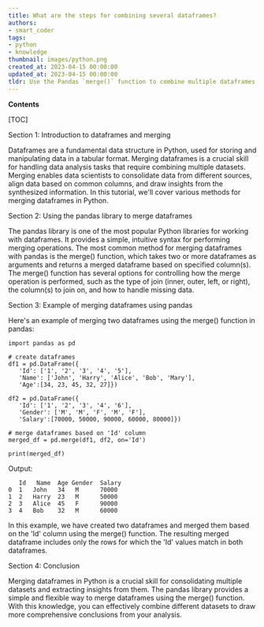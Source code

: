 ```yaml
---
title: What are the steps for combining several dataframes?
authors:
- smart_coder
tags:
- python
- knowledge
thumbnail: images/python.png
created_at: 2023-04-15 00:00:00
updated_at: 2023-04-15 00:00:00
tldr: Use the Pandas `merge()` function to combine multiple dataframes based on common columns or indexes.
---
```


**Contents**

[TOC]

Section 1: Introduction to dataframes and merging

Dataframes are a fundamental data structure in Python, used for storing and manipulating data in a tabular format. Merging dataframes is a crucial skill for handling data analysis tasks that require combining multiple datasets. Merging enables data scientists to consolidate data from different sources, align data based on common columns, and draw insights from the synthesized information. In this tutorial, we'll cover various methods for merging dataframes in Python.

Section 2: Using the pandas library to merge dataframes

The pandas library is one of the most popular Python libraries for working with dataframes. It provides a simple, intuitive syntax for performing merging operations. The most common method for merging dataframes with pandas is the merge() function, which takes two or more dataframes as arguments and returns a merged dataframe based on specified column(s). The merge() function has several options for controlling how the merge operation is performed, such as the type of join (inner, outer, left, or right), the column(s) to join on, and how to handle missing data.

Section 3: Example of merging dataframes using pandas

Here's an example of merging two dataframes using the merge() function in pandas:

```
import pandas as pd

# create dataframes
df1 = pd.DataFrame({
   'Id': ['1', '2', '3', '4', '5'],
   'Name': ['John', 'Harry', 'Alice', 'Bob', 'Mary'],
   'Age':[34, 23, 45, 32, 27]})

df2 = pd.DataFrame({
   'Id': ['1', '2', '3', '4', '6'],
   'Gender': ['M', 'M', 'F', 'M', 'F'],
   'Salary':[70000, 50000, 90000, 60000, 80000]})

# merge dataframes based on 'Id' column
merged_df = pd.merge(df1, df2, on='Id')

print(merged_df)
```

Output:
```
   Id   Name  Age Gender  Salary
0  1   John   34   M      70000
1  2   Harry  23   M      50000
2  3   Alice  45   F      90000
3  4   Bob    32   M      60000
```

In this example, we have created two dataframes and merged them based on the 'Id' column using the merge() function. The resulting merged dataframe includes only the rows for which the 'Id' values match in both dataframes.

Section 4: Conclusion

Merging dataframes in Python is a crucial skill for consolidating multiple datasets and extracting insights from them. The pandas library provides a simple and flexible way to merge dataframes using the merge() function. With this knowledge, you can effectively combine different datasets to draw more comprehensive conclusions from your analysis.
